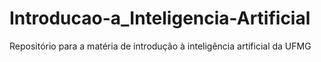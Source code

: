 # Introducao-a_Inteligencia-Artificial

Repositório para a matéria de introdução à inteligência artificial da UFMG
